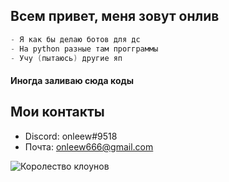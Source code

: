 ## Всем привет, меня зовут онлив
```java
- Я как бы делаю ботов для дс
- На python разные там прогграммы
- Учу (пытаюсь) другие яп
```
#### Иногда заливаю сюда коды
## Мои контакты
- Discord: onleew#9518
- Почта: onleew666@gmail.com

![Королество клоунов](https://discord.com/invite/HSt6nM2)
